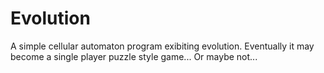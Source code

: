 # Evolution
A simple cellular automaton program exibiting evolution.
Eventually it may become a single player puzzle style game...  Or maybe not...
